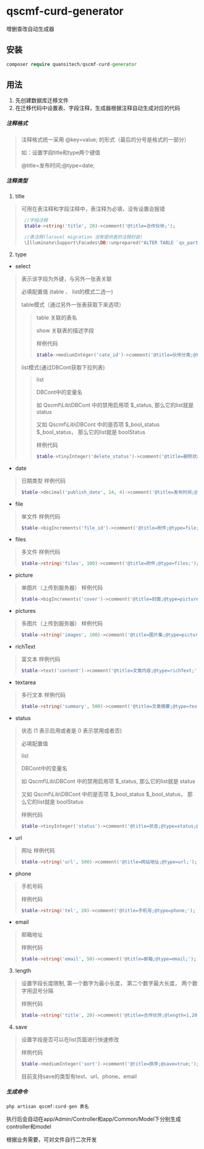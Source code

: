 # qscmf-curd-generator
增删查改自动生成器

## 安装

```php
composer require quansitech/qscmf-curd-generator
```

## 用法
1. 先创建数据库迁移文件
2. 在迁移代码中设置表、字段注释，生成器根据注释自动生成对应的代码

##### 注释格式
> 注释格式统一采用 @key=value; 的形式（最后的分号是格式的一部分）
>
> 如：设置字段title和type两个键值
>
> @title=发布时间;@type=date;

##### 注释类型

1. title
> 可用在表注释和字段注释中，表注释为必填，没有设置会报错
>
> ```php
>  //字段注释
>  $table->string('title', 20)->comment('@title=合作伙伴;');
> 
>  //表注释(laravel migration 没有提供表的注释封装)
>  \Illuminate\Support\Facades\DB::unprepared("ALTER TABLE `qs_partner` COMMENT = '@title=合作伙伴;'");
> ```

2. type

+ select 
> 表示该字段为外键，与另外一张表关联
> 
> 必填配置值 (table 、 list的模式二选一)
>
>  table模式（通过另外一张表获取下来选项）
>
>> table 关联的表名
>> 
>> show 关联表的描述字段
>>
>> 样例代码
>>```php
>> $table->mediumInteger('cate_id')->comment('@title=伙伴分类;@type=select;@table=qs_partner_cate;@show=title;');
>>```
>
> list模式(通过DBCont获取下拉列表)
>
>> list 
>> 
>> DBCont中的变量名
>>
>> 如 Qscmf\Lib\DBCont 中的禁用启用项 $_status, 那么它的list就是 status
>>
>> 又如 Qscmf\Lib\DBCont 中的是否项 $_bool_status $_bool_status， 那么它的list就是 boolStatus
>>
>> 样例代码
>>```php
>> $table->tinyInteger('delete_status')->comment('@title=删除状态;@type=select;@list=boolStatus; 1 启用 0 禁用');
>>```

+ date 
> 日期类型 
> 样例代码
>```php
> $table->decimal('publish_date', 14, 4)->comment('@title=发布时间;@type=date;');
>```

+ file
> 单文件
> 样例代码
>```php
> $table->bigIncrements('file_id')->comment('@title=附件;@type=file;');
>```

+ files
> 多文件
> 样例代码
>```php
> $table->string('files', 100)->comment('@title=附件;@type=files;');
>```

+ picture
> 单图片（上传到服务器）
> 样例代码
>```php
> $table->bigIncrements('cover')->comment('@title=封面;@type=picture;');
>```

+ pictures
> 多图片（上传到服务器）
> 样例代码
>```php
> $table->string('images', 100)->comment('@title=图片集;@type=pictures;');
>```

+ richText
> 富文本
> 样例代码
>```php
> $table->text('content')->comment('@title=文章内容;@type=richText;');
>```

+ textarea
> 多行文本
> 样例代码
>```php
> $table->string('summary', 500)->comment('@title=文章摘要;@type=textarea;');
>```

+ status
> 状态 (1 表示启用或者是  0 表示禁用或者否)
> 
> 必填配置值
>
> list 
>
> DBCont中的变量名
>
> 如 Qscmf\Lib\DBCont 中的禁用启用项 $_status, 那么它的list就是 status
>
> 又如 Qscmf\Lib\DBCont 中的是否项 $_bool_status $_bool_status， 那么它的list就是 boolStatus
>
> 样例代码
>```php
> $table->tinyInteger('status')->comment('@title=状态;@type=status;@list=status; 1 启用 0 禁用');
>```

+ url
> 网址
> 样例代码
>```php
> $table->string('url', 500)->comment('@title=网站地址;@type=url;');
>```

+ phone
> 手机号码
>
> 样例代码
>```php
> $table->string('tel', 20)->comment('@title=手机号;@type=phone;');
>```

+ email
> 邮箱地址
>
> 样例代码
>```php
> $table->string('email', 50)->comment('@title=邮箱;@type=email;');
>```

3. length
> 设置字段长度限制, 第一个数字为最小长度， 第二个数字最大长度， 两个数字用逗号分隔
>
> 样例代码
>```php
> $table->string('title', 20)->comment('@title=合作伙伴;@length=1,20;');
>```

4. save
> 设置字段是否可以在list页面进行快速修改
>
> 样例代码
>```php
>$table->mediumInteger('sort')->comment('@title=排序;@save=true;');
>```
>目前支持save的类型有text、url、phone、email

##### 生成命令
```php
php artisan qscmf:curd-gen 表名
```

执行后会自动在app/Admin/Controller和app/Common/Model下分别生成controller和model

根据业务需要，可对文件自行二次开发
